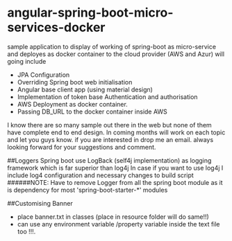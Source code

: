 # angular-spring-boot-micro-services-docker
sample application to display of working of spring-boot as micro-service and deployes as docker container to the cloud provider (AWS and Azur)
will going include
- JPA Configuration
- Overriding Spring boot web initialisation
- Angular base client app (using material design)
- Implementation  of token base Authentication and authorisation
- AWS Deployment as docker container.
- Passing DB_URL to the docker container inside AWS 

I know there are so many sample out there in the web but none of them have complete end to end design.
In coming months will work on each topic and let you guys know. if you are interested in drop me an email.
always looking forward for your suggestions and comment. 


##Loggers
Spring boot use LogBack (self4j implementation) as logging framework which is far superior than log4j
In case if you want to use log4j I include log4 configuration and necessary changes to build script
######NOTE:
Have to remove Logger from all the spring boot module as it is dependency for most 'spring-boot-starter-*' modules

##Customising Banner

- place banner.txt in classes (place in resource folder will do same!!)
- can use any environment variable /property variable inside the text file too !!!.